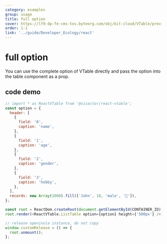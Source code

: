 ```yaml
---
category: examples
group: usage
title: full option
cover: https://lf9-dp-fe-cms-tos.byteorg.com/obj/bit-cloud/VTable/preview/react-default.png
order: 1-1
link: '../guide/Developer_Ecology/react'
---
```


# full option

You can use the complete option of VTable directly and pass the option into the table component as a prop.

## code demo
```javascript livedemo template=vtable-react
// import * as ReactVTable from '@visactor/react-vtable';
const option = {
  header: [
    {
      field: '0',
      caption: 'name',
    },
    {
      field: '1',
      caption: 'age',
    },
    {
      field: '2',
      caption: 'gender',
    },
    {
      field: '3',
      caption: 'hobby',
    },
  ],
  records: new Array(1000).fill(['John', 18, 'male', '🏀']),
};

const root = ReactDom.createRoot(document.getElementById(CONTAINER_ID));
root.render(<ReactVTable.ListTable option={option} height={'500px'} />);

// release openinula instance, do not copy
window.customRelease = () => {
  root.unmount();
};
```